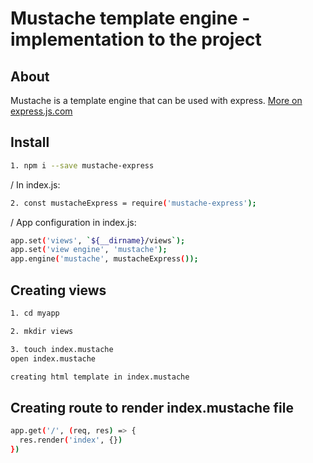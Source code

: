 # Mustache template engine - implementation to the project 

## About 

Mustache is a template engine that can be used with express.
[More on express.js.com](http://expressjs.com/en/guide/using-template-engines.html#using-template-engines-with-express)

## Install


```bash
1. npm i --save mustache-express
```

/ In index.js: 
```bash
2. const mustacheExpress = require('mustache-express');
```

/ App configuration in index.js: 
```bash
app.set('views', `${__dirname}/views`);
app.set('view engine', 'mustache');
app.engine('mustache', mustacheExpress());
```

## Creating views 

```bash 
1. cd myapp 
```
 
```bash 
2. mkdir views  
```

```bash 
3. touch index.mustache  
open index.mustache 
```
```bash 
creating html template in index.mustache
```
## Creating route to render index.mustache file 

```bash 
app.get('/', (req, res) => {
  res.render('index', {})
})
```
